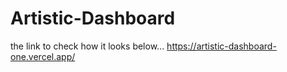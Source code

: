 # Artistic-Dashboard 
the link to check how it looks below...
https://artistic-dashboard-one.vercel.app/
